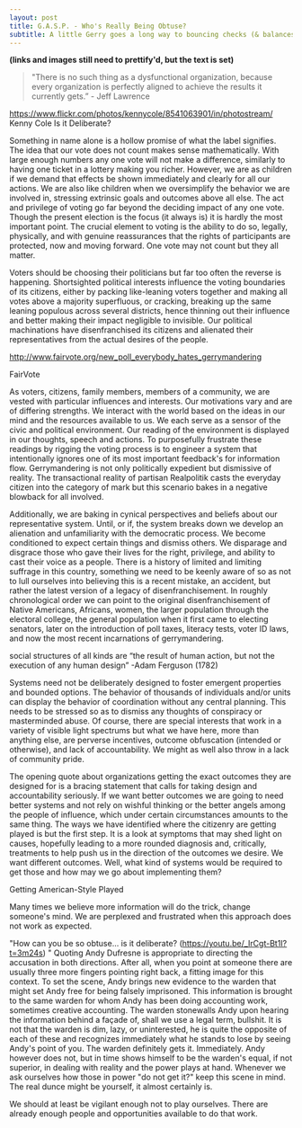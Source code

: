 ```yaml
---
layout: post
title: G.A.S.P. - Who's Really Being Obtuse?
subtitle: A little Gerry goes a long way to bouncing checks (& balances)
---
```


**(links and images still need to prettify'd, but the text is set)** 

> "There is no such thing as a dysfunctional organization, because every organization is perfectly aligned to achieve the results it currently gets.” - Jeff Lawrence

https://www.flickr.com/photos/kennycole/8541063901/in/photostream/
Kenny Cole
Is it Deliberate?

Something in name alone is a hollow promise of what the label signifies. The idea that our vote does not count makes sense mathematically. With large enough numbers any one vote will not make a difference, similarly to having one ticket in a lottery making you richer. However, we are as children if we demand that effects be shown immediately and clearly for all our actions. We are also like children when we oversimplify the behavior we are involved in, stressing extrinsic goals and outcomes above all else. The act and privilege of voting go far beyond the deciding impact of any one vote. Though the present election is the focus (it always is) it is hardly the most important point. The crucial element to voting is the ability to do so, legally, physically, and with genuine reassurances that the rights of participants are protected, now and moving forward. One vote may not count but they all matter.

Voters should be choosing their politicians but far too often the reverse is happening. Shortsighted political interests influence the voting boundaries of its citizens, either by packing like-leaning voters together and making all votes above a majority superfluous, or cracking, breaking up the same leaning populous across several districts, hence thinning out their influence and better making their impact negligible to invisible. Our political machinations have disenfranchised its citizens and alienated their representatives from the actual desires of the people.

http://www.fairvote.org/new_poll_everybody_hates_gerrymandering

FairVote

As voters, citizens, family members, members of a community, we are vested with particular influences and interests. Our motivations vary and are of differing strengths. We interact with the world based on the ideas in our mind and the resources available to us. We each serve as a sensor of the civic and political environment. Our reading of the environment is displayed in our thoughts, speech and actions. To purposefully frustrate these readings by rigging the voting process is to engineer a system that intentionally ignores one of its most important feedback's for information flow. Gerrymandering is not only politically expedient but dismissive of reality. The transactional reality of partisan Realpolitik casts the everyday citizen into the category of mark but this scenario bakes in a negative blowback for all involved.

Additionally, we are baking in cynical perspectives and beliefs about our representative system. Until, or if, the system breaks down we develop an alienation and unfamiliarity with the democratic process. We become conditioned to expect certain things and dismiss others. We disparage and disgrace those who gave their lives for the right, privilege, and ability to cast their voice as a people. There is a history of limited and limiting suffrage in this country, something we need to be keenly aware of so as not to lull ourselves into believing this is a recent mistake, an accident, but rather the latest version of a legacy of disenfranchisement. In roughly chronological order we can point to the original disenfranchisement of Native Americans, Africans, women, the larger population through the electoral college, the general population when it first came to electing senators, later on the introduction of poll taxes, literacy tests, voter ID laws, and now the most recent incarnations of
gerrymandering.

social structures of all kinds are “the result of human action, but not the execution of any human design” -Adam Ferguson  (1782)

Systems need not be deliberately designed to foster emergent properties and bounded options. The behavior of thousands of individuals and/or units can display the behavior of coordination without any central planning. This needs to be stressed so as to dismiss any thoughts of conspiracy or masterminded abuse. Of course, there are special interests that work in a variety of visible light spectrums but what we have here, more than anything else, are perverse incentives, outcome obfuscation (intended or otherwise), and lack of accountability. We might as well also throw in a lack of community pride.

The opening quote about organizations getting the exact outcomes they are designed for is a bracing statement that calls for taking design and accountability seriously. If we want better outcomes we are going to need better systems and not rely on wishful thinking or the better angels among the people of influence, which under certain circumstances amounts to the same thing. The ways we have identified where the citizenry are getting played is but the first step. It is a look at symptoms that may shed light on causes, hopefully leading to a more rounded diagnosis and, critically, treatments to help push us in the direction of the outcomes we desire. We want different outcomes. Well, what kind of systems would be required to get those and how may we go about implementing them?

Getting American-Style Played

Many times we believe more information will do the trick, change someone's mind. We are perplexed and frustrated when this approach does not work as expected.

"How can you be so obtuse... is it deliberate? (https://youtu.be/_IrCgt-Bt1I?t=3m24s) " Quoting Andy Dufresne is appropriate to directing the accusation in both directions. After all, when you point at someone there are usually three more fingers pointing right back, a fitting image for this context. To set the scene, Andy brings new evidence to the warden that might set Andy free for being falsely imprisoned. This information is brought to the same warden for whom Andy has been doing accounting work, sometimes creative accounting. The warden stonewalls Andy upon hearing the information behind a façade of, shall we use a legal term, bullshit. It is not that the warden is dim, lazy, or uninterested, he is quite the opposite of each of these and recognizes immediately what he stands to lose by seeing Andy's point of you. The warden definitely gets it. Immediately. Andy however does not, but in time shows himself to be the warden's equal, if not superior, in dealing with reality and the power
plays at hand. Whenever we ask ourselves how those in power "do not get it?" keep this scene in mind. The real dunce might be yourself, it almost certainly is.

We should at least be vigilant enough not to play ourselves. There are already enough people and opportunities available to do that work.
